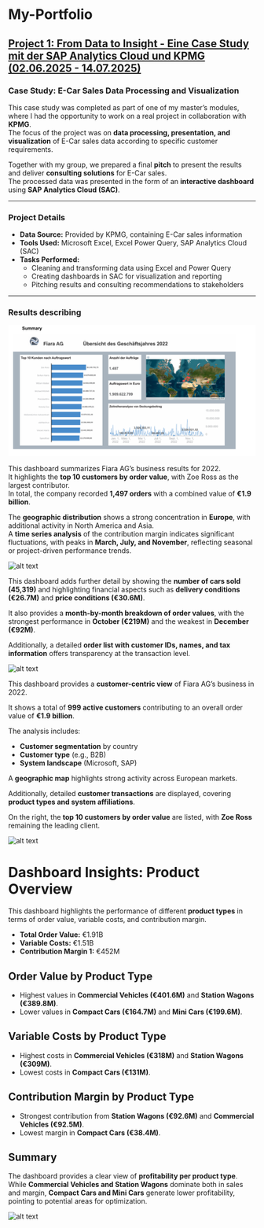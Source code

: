 # My-Portfolio

## [Project 1: From Data to Insight - Eine Case Study mit der SAP Analytics Cloud und KPMG (02.06.2025 - 14.07.2025)](https://github.com/DucTung269/KPMG-Casestudy)

### Case Study: E-Car Sales Data Processing and Visualization

This case study was completed as part of one of my master’s modules, where I had the opportunity to work on a real project in collaboration with **KPMG**.  
The focus of the project was on **data processing, presentation, and visualization** of E-Car sales data according to specific customer requirements.  

Together with my group, we prepared a final **pitch** to present the results and deliver **consulting solutions** for E-Car sales.  
The processed data was presented in the form of an **interactive dashboard** using **SAP Analytics Cloud (SAC)**.  

---

### Project Details

- **Data Source:** Provided by KPMG, containing E-Car sales information  
- **Tools Used:** Microsoft Excel, Excel Power Query, SAP Analytics Cloud (SAC)  
- **Tasks Performed:**  
  - Cleaning and transforming data using Excel and Power Query  
  - Creating dashboards in SAC for visualization and reporting  
  - Pitching results and consulting recommendations to stakeholders

---
 
### Results describing

![alt text](https://github.com/DucTung269/My-Portfolio/blob/5814e5d45b1d2741613d10e63bb8b7e83d0b0d9c/Images/KPMG%20Summery%201.png)

This dashboard summarizes Fiara AG’s business results for 2022.  
It highlights the **top 10 customers by order value**, with Zoe Ross as the largest contributor.  
In total, the company recorded **1,497 orders** with a combined value of **€1.9 billion**.  

The **geographic distribution** shows a strong concentration in **Europe**, with additional activity in North America and Asia.  
A **time series analysis** of the contribution margin indicates significant fluctuations, with peaks in **March, July, and November**, reflecting seasonal or project-driven performance trends.  

![alt text](https://github.com/DucTung269/My-Portfolio/blob/0cb049937d3da40f89152d67cfb19bc9dda3a5b2/Images/KPMG%20Auftragswert%C3%BCbersicht%202.png)

This dashboard adds further detail by showing the **number of cars sold (45,319)** and highlighting financial aspects such as **delivery conditions (€26.7M)** and **price conditions (€30.6M)**.  

It also provides a **month-by-month breakdown of order values**, with the strongest performance in **October (€219M)** and the weakest in **December (€92M)**.  

Additionally, a detailed **order list with customer IDs, names, and tax information** offers transparency at the transaction level.  

![alt text](https://github.com/DucTung269/My-Portfolio/blob/abe85effbbd04bb7abf6e7281ee0cc2ca7e5d9fa/Images/KPMG%20Kunden%C3%BCbersicht%203%20.png)

This dashboard provides a **customer-centric view** of Fiara AG’s business in 2022.  

It shows a total of **999 active customers** contributing to an overall order value of **€1.9 billion**.  

The analysis includes:  
- **Customer segmentation** by country  
- **Customer type** (e.g., B2B)  
- **System landscape** (Microsoft, SAP)  

A **geographic map** highlights strong activity across European markets.  

Additionally, detailed **customer transactions** are displayed, covering **product types and system affiliations**.  

On the right, the **top 10 customers by order value** are listed, with **Zoe Ross** remaining the leading client.  

![alt text](https://github.com/DucTung269/My-Portfolio/blob/abe85effbbd04bb7abf6e7281ee0cc2ca7e5d9fa/Images/KPMG%20Produkt%C3%BCbersicht%204.png)

# Dashboard Insights: Product Overview

This dashboard highlights the performance of different **product types** in terms of order value, variable costs, and contribution margin.  

- **Total Order Value:** €1.91B  
- **Variable Costs:** €1.51B  
- **Contribution Margin 1:** €452M  

## Order Value by Product Type
- Highest values in **Commercial Vehicles (€401.6M)** and **Station Wagons (€389.8M)**.  
- Lower values in **Compact Cars (€164.7M)** and **Mini Cars (€199.6M)**.  

## Variable Costs by Product Type
- Highest costs in **Commercial Vehicles (€318M)** and **Station Wagons (€309M)**.  
- Lowest costs in **Compact Cars (€131M)**.  

## Contribution Margin by Product Type
- Strongest contribution from **Station Wagons (€92.6M)** and **Commercial Vehicles (€92.5M)**.  
- Lowest margin in **Compact Cars (€38.4M)**.  

## Summary
The dashboard provides a clear view of **profitability per product type**. While **Commercial Vehicles and Station Wagons** dominate both in sales and margin, **Compact Cars and Mini Cars** generate lower profitability, pointing to potential areas for optimization.  


![alt text](https://github.com/DucTung269/My-Portfolio/blob/79c7db56c473e03548fcb0ee33629357d3089563/Images/KPMG%20Markt%C3%BCbersicht%205.png)

